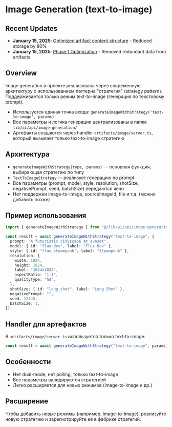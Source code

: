 # Image Generation (text-to-image)

## Recent Updates

- **January 15, 2025**: [Optimized artifact content structure](artifact-content-structure.md) - Reduced storage by 80%
- **January 15, 2025**: [Phase 1 Optimization](../../maintenance/changelog/optimize-image-artifact-content-phase1.md) - Removed redundant data from artifacts

## Overview

Image generation в проекте реализована через современную архитектуру с использованием паттерна "стратегия" (strategy pattern). Поддерживается только режим text-to-image (генерация по текстовому prompt).

- Используется единая точка входа: `generateImageWithStrategy('text-to-image', params)`
- Все параметры и логика генерации централизованы в папке `lib/ai/api/image-generation/`
- Артефакты создаются через handler `artifacts/image/server.ts`, который вызывает только text-to-image стратегию

## Архитектура

- `generateImageWithStrategy(type, params)` — основная функция, выбирающая стратегию по типу
- `TextToImageStrategy` — реализует генерацию по prompt
- Все параметры (prompt, model, style, resolution, shotSize, negativePrompt, seed, batchSize) передаются явно
- Нет поддержки image-to-image, sourceImageId, file и т.д. (можно добавить позже)

## Пример использования

```ts
import { generateImageWithStrategy } from "@/lib/ai/api/image-generation";

const result = await generateImageWithStrategy("text-to-image", {
  prompt: "A futuristic cityscape at sunset",
  model: { id: "flux-dev", label: "Flux Dev" },
  style: { id: "flux_steampunk", label: "Steampunk" },
  resolution: {
    width: 1024,
    height: 1024,
    label: "1024x1024",
    aspectRatio: "1:1",
    qualityType: "hd",
  },
  shotSize: { id: "long_shot", label: "Long Shot" },
  negativePrompt: "",
  seed: 12345,
  batchSize: 1,
});
```

## Handler для артефактов

В `artifacts/image/server.ts` используется только text-to-image:

```ts
const result = await generateImageWithStrategy("text-to-image", params);
```

## Особенности

- Нет dual-mode, нет polling, только text-to-image
- Все параметры валидируются стратегией
- Легко расширяется для новых режимов (image-to-image и др.)

## Расширение

Чтобы добавить новые режимы (например, image-to-image), реализуйте новую стратегию и зарегистрируйте её в фабрике стратегий.
